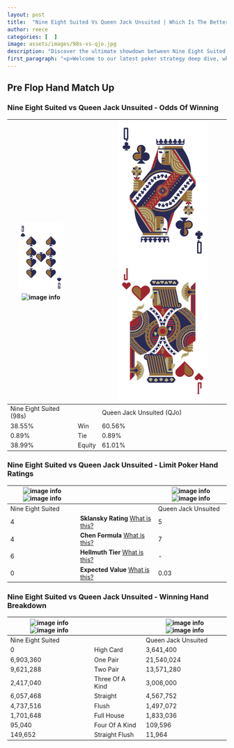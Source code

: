 ```yaml
---
layout: post
title:  "Nine Eight Suited Vs Queen Jack Unsuited | Which Is The Better Hand In Poker? A Complete Guide"
author: reece
categories: [  ]
image: assets/images/98s-vs-qjo.jpg
description: "Discover the ultimate showdown between Nine Eight Suited and Queen Jack Unsuited in poker! Uncover the odds, strategies, and scenarios where one hand triumphs over the other. Get ready to up your poker game with this thrilling analysis."
first_paragraph: "<p>Welcome to our latest poker strategy deep dive, where we're pitting two distinct hands against each other in a high-stakes showdown: Nine Eight Suited vs Queen Jack Unsuited.</p><p>In the dynamic world of poker, every decision counts, and knowing which hand holds the upper hand is key to your success at the table.</p><p>In this article, we'll dissect these two hands, explore the scenarios where one dominates the other, and equip you with the knowledge to make strategic choices that can tip the odds in your favor.</p><p>Get ready to unravel the intriguing dynamics of these poker hands and elevate your game to new heights.</p>"
---
```




[comment]: # (sp0)

## Pre Flop Hand Match Up

<div class="table hand-ratings" markdown="1"> 



### Nine Eight Suited vs Queen Jack Unsuited - Odds Of Winning


    
| ![image info](assets/images/hand1/9.png) ![image info](assets/images/hand1/8s.png) |  | ![image info](assets/images/hand2/q.png) ![image info](assets/images/hand2/jo.png) |
| -------- | -------- | -------- |
| Nine Eight Suited (98s) |  | Queen Jack Unsuited (QJo) |
| 38.55% | Win | 60.56% |
| 0.89% | Tie | 0.89% |
| 38.99% | Equity | 61.01% |




[comment]: # (sp1)



### Nine Eight Suited vs Queen Jack Unsuited - Limit Poker Hand Ratings


    
| ![image info](https://www.riverpairs.com/assets/images/hand1/9.png) ![image info](https://www.riverpairs.com/assets/images/hand1/8s.png) |  | ![image info](https://www.riverpairs.com/assets/images/hand2/q.png) ![image info](https://www.riverpairs.com/assets/images/hand2/jo.png) |
| -------- | -------- | -------- |
| Nine Eight Suited |  | Queen Jack Unsuited |
| 4 | **Sklansky Rating** [What is this?](/sklansky-rating-explained) | 5 |
| 4 | **Chen Formula** [What is this?](/chen-formula-explained) | 7 |
| 6 | **Hellmuth Tier** [What is this?](/Hellmuth-tier-explained) | - |
| 0 | **Expected Value** [What is this?](/expected-value-explained) | 0.03 |




[comment]: # (sp2)



### Nine Eight Suited vs Queen Jack Unsuited - Winning Hand Breakdown


    
| ![image info](https://www.riverpairs.com/assets/images/hand1/9.png) ![image info](https://www.riverpairs.com/assets/images/hand1/8s.png) |  | ![image info](https://www.riverpairs.com/assets/images/hand2/q.png) ![image info](https://www.riverpairs.com/assets/images/hand2/jo.png) |
| -------- | -------- | -------- |
| Nine Eight Suited |  | Queen Jack Unsuited |
| 0 | High Card | 3,641,400 |
| 6,903,360 | One Pair | 21,540,024 |
| 9,621,288 | Two Pair | 13,571,280 |
| 2,417,040 | Three Of A Kind | 3,006,000 |
| 6,057,468 | Straight | 4,567,752 |
| 4,737,516 | Flush | 1,497,072 |
| 1,701,648 | Full House | 1,833,036 |
| 95,040 | Four Of A Kind | 109,596 |
| 149,652 | Straight Flush | 11,964 |




[comment]: # (sp3)



</div>

[comment]: # (sp4)



[comment]: # (sp5)

